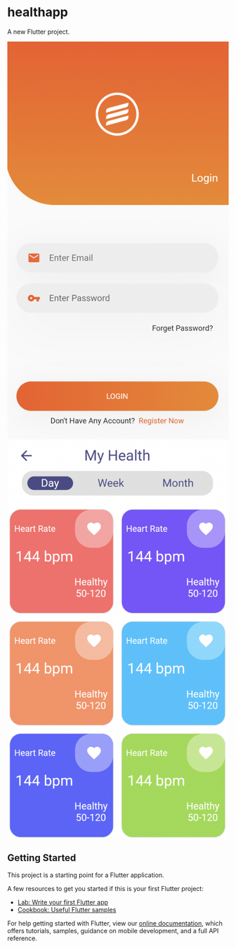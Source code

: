 # healthapp

A new Flutter project.

![Image of Login](https://github.com/PriyoAldo12/Flutter-HealthApp/blob/main/healthapp/images/Login.png)
![Image of Home](https://github.com/PriyoAldo12/Flutter-HealthApp/blob/main/healthapp/images/Home.png)


## Getting Started

This project is a starting point for a Flutter application.

A few resources to get you started if this is your first Flutter project:

- [Lab: Write your first Flutter app](https://flutter.dev/docs/get-started/codelab)
- [Cookbook: Useful Flutter samples](https://flutter.dev/docs/cookbook)

For help getting started with Flutter, view our
[online documentation](https://flutter.dev/docs), which offers tutorials,
samples, guidance on mobile development, and a full API reference.
